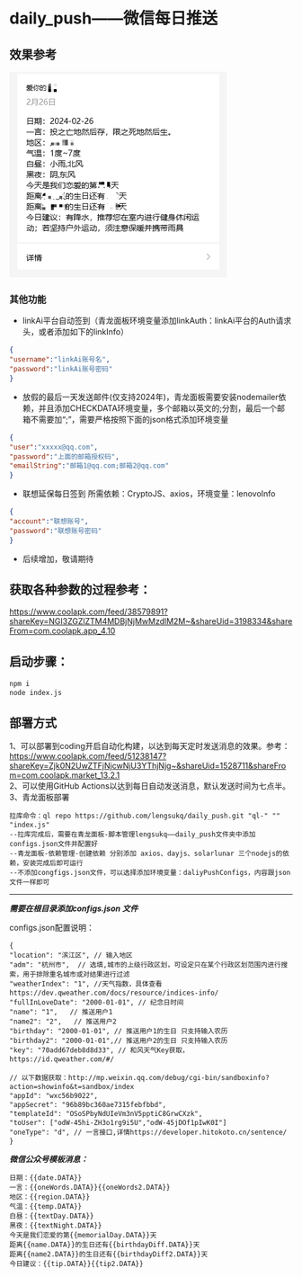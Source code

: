 # daily_push——微信每日推送


## 效果参考

![img.png](readmeImg%2Fimg.png)

### 其他功能 
- linkAi平台自动签到（青龙面板环境变量添加linkAuth：linkAi平台的Auth请求头，或者添加如下的linkInfo） 
```json
{
"username":"linkAi账号名",
"password":"linkAi账号密码"
}
```
- 放假的最后一天发送邮件(仅支持2024年)，青龙面板需要安装nodemailer依赖，并且添加CHECKDATA环境变量，多个邮箱以英文的;分割，最后一个邮箱不需要加“;”，需要严格按照下面的json格式添加环境变量
```json
{
"user":"xxxxx@qq.com",
"password":"上面的邮箱授权码",
"emailString":"邮箱1@qq.com;邮箱2@qq.com"
}
``` 
- 联想延保每日签到  所需依赖：CryptoJS、axios，环境变量：lenovoInfo
```json
{
"account":"联想账号",
"password":"联想账号密码"
}
```
- 后续增加，敬请期待

## 获取各种参数的过程参考： 
https://www.coolapk.com/feed/38579891?shareKey=NGI3ZGZlZTM4MDBjNjMwMzdlM2M~&shareUid=3198334&shareFrom=com.coolapk.app_4.10

## 启动步骤：
```shell
npm i
node index.js
```
## 部署方式
1、可以部署到coding开启自动化构建，以达到每天定时发送消息的效果。参考：https://www.coolapk.com/feed/51238147?shareKey=Zjk0N2UwZTFjNjcwNjU3YThjNjg~&shareUid=1528711&shareFrom=com.coolapk.market_13.2.1  
2、可以使用GitHub Actions以达到每日自动发送消息，默认发送时间为七点半。  
3、青龙面板部署
```text
拉库命令：ql repo https://github.com/lengsukq/daily_push.git "ql-" "" "index.js"
--拉库完成后，需要在青龙面板-脚本管理lengsukq——daily_push文件夹中添加configs.json文件并配置好
--青龙面板-依赖管理-创建依赖 分别添加 axios、dayjs、solarlunar 三个nodejs的依赖，安装完成后即可运行
--不添加congfigs.json文件，可以选择添加环境变量：daliyPushConfigs，内容跟json文件一样即可
```
---
***需要在根目录添加configs.json 文件***  

configs.json配置说明：
```text
{
"location": "滨江区", // 输入地区
"adm": "杭州市",  // 选填,城市的上级行政区划，可设定只在某个行政区划范围内进行搜索，用于排除重名城市或对结果进行过滤   
"weatherIndex": "1", //天气指数，具体查看https://dev.qweather.com/docs/resource/indices-info/
"fullInLoveDate": "2000-01-01", // 纪念日时间
"name": "1",   // 推送用户1
"name2": "2",   // 推送用户2
"birthday": "2000-01-01", // 推送用户1的生日 只支持输入农历
"birthday2": "2000-01-01",// 推送用户2的生日 只支持输入农历
"key": "70add67deb8d8d33", // 和风天气Key获取，https://id.qweather.com/#/

// 以下数据获取：http://mp.weixin.qq.com/debug/cgi-bin/sandboxinfo?action=showinfo&t=sandbox/index
"appId": "wxc56b9022",
"appSecret": "96b89bc360ae7315febfbbd",
"templateId": "OSoSPbyNdUIeVm3nV5pptiC8GrwCXzk",
"toUser": ["odW-45hi-ZH3o1rg9i5U","odW-45jDOf1pIwK0I"]
"oneType": "d", // 一言接口,详情https://developer.hitokoto.cn/sentence/
}

```
***微信公众号模板消息：***
```text
日期：{{date.DATA}}
一言：{{oneWords.DATA}}{{oneWords2.DATA}}
地区：{{region.DATA}}
气温：{{temp.DATA}}
白昼：{{textDay.DATA}}
黑夜：{{textNight.DATA}}
今天是我们恋爱的第{{memorialDay.DATA}}天
距离{{name.DATA}}的生日还有{{birthdayDiff.DATA}}天
距离{{name2.DATA}}的生日还有{{birthdayDiff2.DATA}}天
今日建议：{{tip.DATA}}{{tip2.DATA}}
```
